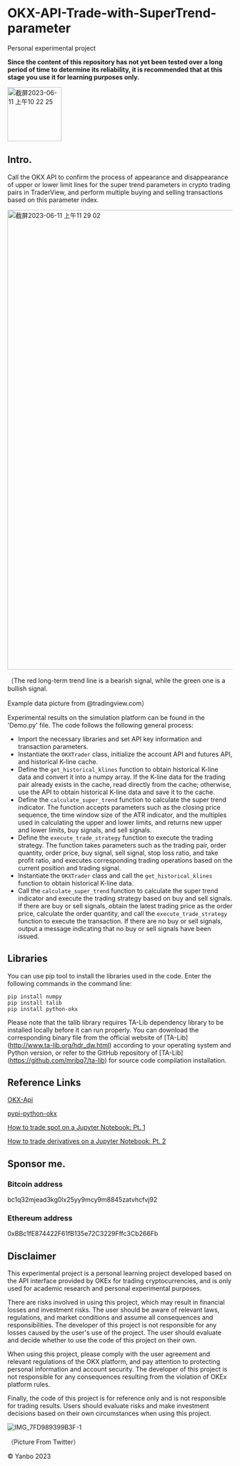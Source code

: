 # OKX-API-Trade-with-SuperTrend-parameter
Personal experimental project

**Since the content of this repository has not yet been tested over a long period of time to determine its reliability, it is recommended that at this stage you use it for learning purposes only.**

<img width="121" alt="截屏2023-06-11 上午10 22 25" src="https://github.com/yanboishere/OKX.API-Trade.with-SuperTrend.parameter/assets/76860915/1c26ae3e-eb78-4efe-86c3-15f717cdfa75">

## Intro.

Call the OKX API to confirm the process of appearance and disappearance of upper or lower limit lines for the super trend parameters in crypto trading pairs in TraderView, and perform multiple buying and selling transactions based on this parameter index.

<img width="1030" alt="截屏2023-06-11 上午11 29 02" src="https://github.com/yanboishere/OKX.API-Trade.with-SuperTrend.parameter/assets/76860915/fc0a79a5-9a17-4765-a180-16d8b31470ea">


（The red long-term trend line is a bearish signal, while the green one is a bullish signal.  

Example data picture from @tradingview.com）


Experimental results on the simulation platform can be found in the 'Demo.py' file. The code follows the following general process:

- Import the necessary libraries and set API key information and transaction parameters.
- Instantiate the `OKXTrader` class, initialize the account API and futures API, and historical K-line cache.
- Define the `get_historical_klines` function to obtain historical K-line data and convert it into a numpy array. If the K-line data for the trading pair already exists in the cache, read directly from the cache; otherwise, use the API to obtain historical K-line data and save it to the cache.
- Define the `calculate_super_trend` function to calculate the super trend indicator. The function accepts parameters such as the closing price sequence, the time window size of the ATR indicator, and the multiples used in calculating the upper and lower limits, and returns new upper and lower limits, buy signals, and sell signals.
- Define the `execute_trade_strategy` function to execute the trading strategy. The function takes parameters such as the trading pair, order quantity, order price, buy signal, sell signal, stop loss ratio, and take profit ratio, and executes corresponding trading operations based on the current position and trading signal.
- Instantiate the `OKXTrader` class and call the `get_historical_klines` function to obtain historical K-line data.
- Call the `calculate_super_trend` function to calculate the super trend indicator and execute the trading strategy based on buy and sell signals. If there are buy or sell signals, obtain the latest trading price as the order price, calculate the order quantity, and call the `execute_trade_strategy` function to execute the transaction. If there are no buy or sell signals, output a message indicating that no buy or sell signals have been issued.

## Libraries

You can use pip tool to install the libraries used in the code. Enter the following commands in the command line:

```
pip install numpy
pip install talib
pip install python-okx
```

Please note that the talib library requires TA-Lib dependency library to be installed locally before it can run properly. You can download the corresponding binary file from the official website of  [TA-Lib] (http://www.ta-lib.org/hdr_dw.html) according to your operating system and Python version, or refer to the GitHub repository of [TA-Lib] (https://github.com/mrjbq7/ta-lib) for source code compilation installation.

## Reference Links

[OKX-Api](https://www.okx.com/docs-v5/zh/)

[pypi-python-okx](https://pypi.org/project/python-okx/)

[How to trade spot on a Jupyter Notebook: Pt. 1](https://www.okx.com/learn/spot-trading-with-jupyter-notebook)

[How to trade derivatives on a Jupyter Notebook: Pt. 2](https://www.okx.com/learn/derivatives-trading-with-jupyter-notebook)


## Sponsor me. 

### Bitcoin address 
bc1q32mjead3kg0lx25yy9mcy9m8845zatvhcfvj92

### Ethereum address
0xBBc1fE874422F61fB135e72C3229Fffc3Cb266Fb

## Disclaimer

This experimental project is a personal learning project developed based on the API interface provided by OKEx for trading cryptocurrencies, and is only used for academic research and personal experimental purposes.

There are risks involved in using this project, which may result in financial losses and investment risks. The user should be aware of relevant laws, regulations, and market conditions and assume all consequences and responsibilities. The developer of this project is not responsible for any losses caused by the user's use of the project. The user should evaluate and decide whether to use the code of this project on their own.

When using this project, please comply with the user agreement and relevant regulations of the OKX platform, and pay attention to protecting personal information and account security. The developer of this project is not responsible for any consequences resulting from the violation of OKEx platform rules.

Finally, the code of this project is for reference only and is not responsible for trading results. Users should evaluate risks and make investment decisions based on their own circumstances when using this project.

![IMG_7FD989399B3F-1](https://github.com/yanboishere/OKX.API-Trade.with-SuperTrend.parameter/assets/76860915/0f880202-2c84-4e88-acad-336b8afe6d79)

（Picture From Twitter）


©️ Yanbo 2023







